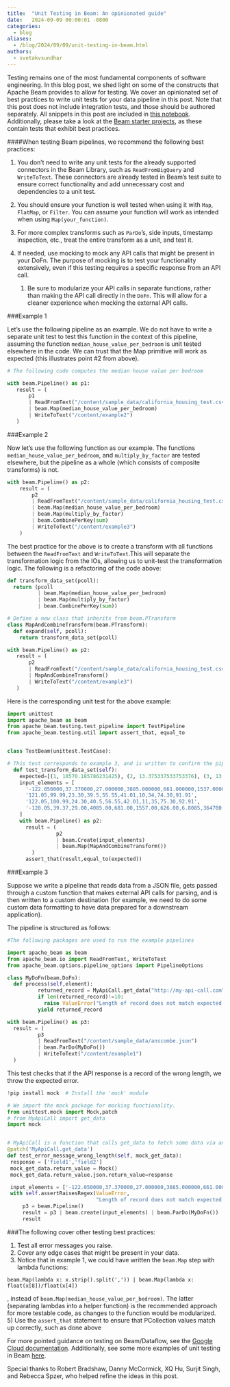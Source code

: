 ```yaml
---
title:  "Unit Testing in Beam: An opinionated guide"
date:   2024-09-09 00:00:01 -0800
categories:
  - blog
aliases:
  - /blog/2024/09/09/unit-testing-in-beam.html
authors:
  - svetakvsundhar
---
```

<!--
Licensed under the Apache License, Version 2.0 (the "License");
you may not use this file except in compliance with the License.
You may obtain a copy of the License at
http://www.apache.org/licenses/LICENSE-2.0
Unless required by applicable law or agreed to in writing, software
distributed under the License is distributed on an "AS IS" BASIS,
WITHOUT WARRANTIES OR CONDITIONS OF ANY KIND, either express or implied.
See the License for the specific language governing permissions and
limitations under the License.
-->

Testing remains one of the most fundamental components of software engineering. In this blog post, we shed light on some of the constructs that Apache Beam provides to allow for testing. 
We cover an opinionated set of best practices to write unit tests for your data pipeline in this post. Note that this post does not include integration tests, and those should be authored separately. 
All snippets in this post are included in [this notebook](https://github.com/apache/beam/blob/master/examples/notebooks/blog/unittests_in_beam.ipynb). Additionally, please take a look at the [Beam starter projects](https://beam.apache.org/blog/beam-starter-projects/), as these contain tests that exhibit best practices.



####When testing Beam pipelines, we recommend the following best practices:

1) You don’t need to write any unit tests for the already supported connectors in the Beam Library, such as `ReadFromBigQuery` and `WriteToText`. These connectors are already tested in Beam’s test suite to ensure correct functionality and add unnecessary cost and dependencies to a unit test.

2) You should ensure your function is well tested when using it with `Map`, `FlatMap`, or `Filter`. You can assume your function will work as intended when using `Map(your_function)`.
3) For more complex transforms such as `ParDo`’s, side inputs, timestamp inspection, etc., treat the entire transform as a unit, and test it.
4) If needed, use mocking to mock any API calls that might be present in your DoFn. The purpose of mocking is to test your functionality extensively, even if this testing requires a specific response from an API call. 

   1) Be sure to modularize your API calls in separate functions, rather than making the API call directly in the `DoFn`. This will allow for a cleaner experience when mocking the external API calls.
   

###Example 1

Let’s use the following pipeline as an example. We do not have to write a separate unit test to test this function in the context of this pipeline, assuming the function  `median_house_value_per_bedroom` is unit tested elsewhere in the code. We can trust that the Map primitive will work as expected (this illustrates point #2 from above).

```python
# The following code computes the median house value per bedroom

with beam.Pipeline() as p1:
   result = (
       p1
       | ReadFromText("/content/sample_data/california_housing_test.csv",skip_header_lines=1)
       | beam.Map(median_house_value_per_bedroom)
       | WriteToText("/content/example2")
   )
```

###Example 2 

Now let’s use the following function as our example. The functions `median_house_value_per_bedroom`, and `multiply_by_factor` are tested elsewhere, but the pipeline as a whole (which consists of composite transforms) is not. 

```python
with beam.Pipeline() as p2:
    result = (
        p2
        | ReadFromText("/content/sample_data/california_housing_test.csv",skip_header_lines=1)
        | beam.Map(median_house_value_per_bedroom)
        | beam.Map(multiply_by_factor)
        | beam.CombinePerKey(sum)
        | WriteToText("/content/example3")
    )
```

The best practice for the above is to create a transform with all functions between the  `ReadFromText` and `WriteToText`.This will separate the transformation logic from the IOs, allowing us to unit-test the transformation logic. The following is a refactoring of the code above:

```python
def transform_data_set(pcoll):
  return (pcoll
          | beam.Map(median_house_value_per_bedroom)
          | beam.Map(multiply_by_factor)
          | beam.CombinePerKey(sum))

# Define a new class that inherits from beam.PTransform
class MapAndCombineTransform(beam.PTransform):
  def expand(self, pcoll):
    return transform_data_set(pcoll)

with beam.Pipeline() as p2:
   result = (
       p2
       | ReadFromText("/content/sample_data/california_housing_test.csv",skip_header_lines=1)
       | MapAndCombineTransform() 
       | WriteToText("/content/example3")
   )
```

Here is the corresponding unit test for the above example:

```python
import unittest
import apache_beam as beam
from apache_beam.testing.test_pipeline import TestPipeline
from apache_beam.testing.util import assert_that, equal_to


class TestBeam(unittest.TestCase):

# This test corresponds to example 3, and is written to confirm the pipeline works as intended.
  def test_transform_data_set(self):
    expected=[(1, 10570.185786231425), (2, 13.375337533753376), (3, 13.315649867374006)]
    input_elements = [
      '-122.050000,37.370000,27.000000,3885.000000,661.000000,1537.000000,606.000000,6.608500,344700.000000',
      '121.05,99.99,23.30,39.5,55.55,41.01,10,34,74.30,91.91',
      '122.05,100.99,24.30,40.5,56.55,42.01,11,35,75.30,92.91',
      '-120.05,39.37,29.00,4085.00,681.00,1557.00,626.00,6.8085,364700.00'
    ]
    with beam.Pipeline() as p2:
      result = (
                p2
                | beam.Create(input_elements)
                | beam.Map(MapAndCombineTransform())
        )
      assert_that(result,equal_to(expected))
```

###Example 3

Suppose we write a pipeline that reads data from a JSON file, gets passed through a custom function that makes external API calls for parsing, and is then written to a custom destination (for example, we need to do some custom data formatting to have data prepared for a downstream application).


The pipeline is structured as follows:

```python
#The following packages are used to run the example pipelines

import apache_beam as beam
from apache_beam.io import ReadFromText, WriteToText
from apache_beam.options.pipeline_options import PipelineOptions

class MyDoFn(beam.DoFn):
  def process(self,element):
          returned_record = MyApiCall.get_data("http://my-api-call.com")
          if len(returned_record)!=10:
            raise ValueError("Length of record does not match expected length")
          yield returned_record

with beam.Pipeline() as p3:
  result = (
          p3
          | ReadFromText("/content/sample_data/anscombe.json")
          | beam.ParDo(MyDoFn())
          | WriteToText("/content/example1")
  )
```

This test checks that if the API response is a record of the wrong length, we throw the expected error.

```python
!pip install mock  # Install the 'mock' module
```
```python
# We import the mock package for mocking functionality.
from unittest.mock import Mock,patch
# from MyApiCall import get_data
import mock


# MyApiCall is a function that calls get_data to fetch some data via an API call.
@patch('MyApiCall.get_data')
def test_error_message_wrong_length(self, mock_get_data):
 response = ['field1','field2']
 mock_get_data.return_value = Mock()
 mock_get_data.return_value.json.return_value=response

 input_elements = ['-122.050000,37.370000,27.000000,3885.000000,661.000000,1537.000000,606.000000,6.608500,344700.000000'] #input length 9
 with self.assertRaisesRegex(ValueError,
                             "Length of record does not match expected length'"):
     p3 = beam.Pipeline()
     result = p3 | beam.create(input_elements) | beam.ParDo(MyDoFn())
     result
```

###The following cover other testing best practices:

1) Test all error messages you raise.
2) Cover any edge cases that might be present in your data.
3) Notice that in example 1, we could have written the `beam.Map` step with lambda functions:

```
beam.Map(lambda x: x.strip().split(',')) | beam.Map(lambda x: float(x[8])/float(x[4])
``` 

, instead of `beam.Map(median_house_value_per_bedroom)`.  The latter (separating lambdas into a helper function) is the recommended approach for more testable code, as changes to the function would be modularized.
5) Use the `assert_that` statement to ensure that PCollection values match up correctly, such as done above

For more pointed guidance on testing on Beam/Dataflow, see the [Google Cloud documentation](https://cloud.google.com/dataflow/docs/guides/develop-and-test-pipelines). Additionally, see some more examples of unit testing in Beam [here](https://github.com/apache/beam/blob/736cf50430b375d32093e793e1556567557614e9/sdks/python/apache_beam/ml/inference/base_test.py#L262).

Special thanks to Robert Bradshaw, Danny McCormick, XQ Hu, Surjit Singh, and Rebecca Spzer, who helped refine the ideas in this post.

